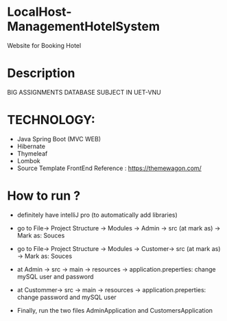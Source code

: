 # LocalHost-ManagementHotelSystem
Website for Booking Hotel
# Description
BIG ASSIGNMENTS DATABASE SUBJECT IN UET-VNU
# TECHNOLOGY: 
- Java Spring Boot (MVC WEB)
- Hibernate
- Thymeleaf
- Lombok
- Source Template FrontEnd Reference : https://themewagon.com/
# How to run ?
- definitely have intelliJ pro (to automatically add libraries)

- go to File-> Project Structure -> Modules -> Admin -> src (at mark as) -> Mark as: Souces

- go to File-> Project Structure -> Modules -> Customer-> src (at mark as) -> Mark as: Souces

- at Admin -> src -> main -> resources -> application.preperties: change mySQL user and password

- at Custommer-> src -> main -> resources -> application.preperties: change password and mySQL user

- Finally, run the two files AdminApplication and CustomersApplication
